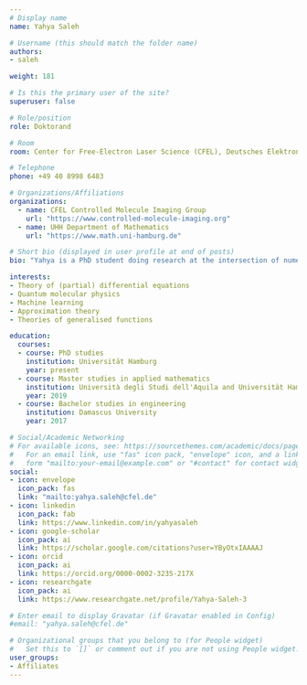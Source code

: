 ```yaml
---
# Display name
name: Yahya Saleh

# Username (this should match the folder name)
authors:
- saleh

weight: 181

# Is this the primary user of the site?
superuser: false

# Role/position
role: Doktorand

# Room
room: Center for Free-Electron Laser Science (CFEL), Deutsches Elektronen-Synchrotron DESY, Notkestrasse 85 (Building 99, Room O3.010), 22607 Hamburg, Germany

# Telephone
phone: +49 40 8998 6483

# Organizations/Affiliations
organizations:
  - name: CFEL Controlled Molecule Imaging Group
    url: "https://www.controlled-molecule-imaging.org"
  - name: UHH Department of Mathematics
    url: "https://www.math.uni-hamburg.de"

# Short bio (displayed in user profile at end of posts)
bio: "Yahya is a PhD student doing research at the intersection of numerical analysis, molecular physics and data science. He is a fellow of the DASHH graduate school: Data Science in Hamburg HELMHOLTZ Graduate School for the Structure of Matter."

interests:
- Theory of (partial) differential equations
- Quantum molecular physics
- Machine learning
- Approximation theory
- Theories of generalised functions

education:
  courses:
  - course: PhD studies
    institution: Universität Hamburg
    year: present
  - course: Master studies in applied mathematics
    institution: Università degli Studi dell'Aquila and Universität Hamburg
    year: 2019
  - course: Bachelor studies in engineering
    institution: Damascus University
    year: 2017

# Social/Academic Networking
# For available icons, see: https://sourcethemes.com/academic/docs/page-builder/#icons
#   For an email link, use "fas" icon pack, "envelope" icon, and a link in the
#   form "mailto:your-email@example.com" or "#contact" for contact widget.
social:
- icon: envelope
  icon_pack: fas
  link: "mailto:yahya.saleh@cfel.de"
- icon: linkedin
  icon_pack: fab
  link: https://www.linkedin.com/in/yahyasaleh
- icon: google-scholar
  icon_pack: ai
  link: https://scholar.google.com/citations?user=YByOtxIAAAAJ
- icon: orcid
  icon_pack: ai
  link: https://orcid.org/0000-0002-3235-217X
- icon: researchgate
  icon_pack: ai
  link: https://www.researchgate.net/profile/Yahya-Saleh-3

# Enter email to display Gravatar (if Gravatar enabled in Config)
#email: "yahya.saleh@cfel.de"

# Organizational groups that you belong to (for People widget)
#   Set this to `[]` or comment out if you are not using People widget.
user_groups:
- Affiliates
---
```

